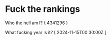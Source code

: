 # Fuck the rankings

Who the hell am I?
{ 4341296 }

What fucking year is it?
[ 2024-11-15T00:30:00Z ]
